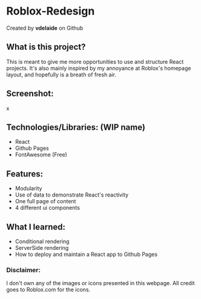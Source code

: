 
# Roblox-Redesign

Created by **vdelaide** on Github

## What is this project?

This is meant to give me more opportunities to use and structure React projects.
It's also mainly inspired by my annoyance at Roblox's homepage layout, and hopefully
is a breath of fresh air.

## Screenshot:
x

## Technologies/Libraries: (WIP name)
- React
- Github Pages
- FontAwesome (Free)

## Features: 

- Modularity
- Use of data to demonstrate React's reactivity
- One full page of content
- 4 different ui components

## What I learned:
- Conditional rendering
- ServerSide rendering
- How to deploy and maintain a React app to Github Pages

### Disclaimer:

I don't own any of the images or icons presented in this
webpage. All credit goes to Roblox.com for the icons.